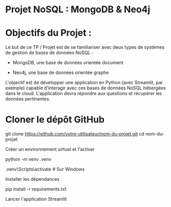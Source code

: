 # Projet NoSQL : MongoDB & Neo4j

# Objectifs du Projet :

Le but de ce TP / Projet est de se familiariser avec deux types de systèmes de gestion de bases de données NoSQL :

- MongoDB, une base de données orientée document

- Neo4j, une base de données orientée graphe

L'objectif est de développer une application en Python (avec Streamlit, par exemple) capable d’interagir avec ces bases de données NoSQL hébergées dans le cloud. L'application devra répondre aux questions et récupérer les données pertinentes.

# Cloner le dépôt GitHub

git clone https://github.com/votre-utilisateur/nom-du-projet.git
cd nom-du-projet

Créer un environnement virtuel et l'activer

python -m venv .venv

.venv\Scripts\activate     # Sur Windows

Installer les dépendances

pip install -r requirements.txt

Lancer l'application Streamlit


